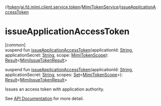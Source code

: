 //[token](../../../index.md)/[ai.fd.mimi.client.service.token](../index.md)/[MimiTokenService](index.md)/[issueApplicationAccessToken](issue-application-access-token.md)

# issueApplicationAccessToken

[common]\
suspend fun [issueApplicationAccessToken](issue-application-access-token.md)(applicationId: [String](https://kotlinlang.org/api/core/kotlin-stdlib/kotlin/-string/index.html), applicationSecret: [String](https://kotlinlang.org/api/core/kotlin-stdlib/kotlin/-string/index.html), scope: [MimiTokenScope](../-mimi-token-scope/index.md)): [Result](https://kotlinlang.org/api/core/kotlin-stdlib/kotlin/-result/index.html)&lt;[MimiIssueTokenResult](../-mimi-issue-token-result/index.md)&gt;

suspend fun [issueApplicationAccessToken](issue-application-access-token.md)(applicationId: [String](https://kotlinlang.org/api/core/kotlin-stdlib/kotlin/-string/index.html), applicationSecret: [String](https://kotlinlang.org/api/core/kotlin-stdlib/kotlin/-string/index.html), scopes: [Set](https://kotlinlang.org/api/core/kotlin-stdlib/kotlin.collections/-set/index.html)&lt;[MimiTokenScope](../-mimi-token-scope/index.md)&gt;): [Result](https://kotlinlang.org/api/core/kotlin-stdlib/kotlin/-result/index.html)&lt;[MimiIssueTokenResult](../-mimi-issue-token-result/index.md)&gt;

Issues an access token with application authority.

See [API Documentation](https://mimi.readme.io/docs/auth-api#11-%E3%82%A2%E3%83%97%E3%83%AA%E3%82%B1%E3%83%BC%E3%82%B7%E3%83%A7%E3%83%B3%E6%A8%A9%E9%99%90%E3%81%A7%E3%81%AE%E7%99%BA%E8%A1%8C%EF%BC%88%E3%82%A2%E3%83%97%E3%83%AA%E3%82%B1%E3%83%BC%E3%82%B7%E3%83%A7%E3%83%B3%E5%86%85%E3%81%AB%E9%96%89%E3%81%98%E3%81%9F-root-%E6%A8%A9%E9%99%90%EF%BC%89) for more detail.

